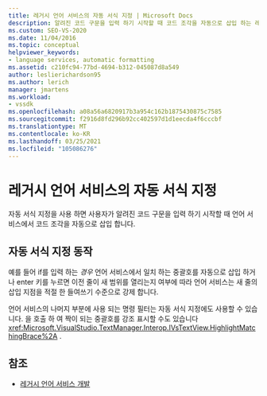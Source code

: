 ```yaml
---
title: 레거시 언어 서비스의 자동 서식 지정 | Microsoft Docs
description: 알려진 코드 구문을 입력 하기 시작할 때 코드 조각을 자동으로 삽입 하는 레거시 언어 서비스의 자동 서식 지정에 대해 알아봅니다.
ms.custom: SEO-VS-2020
ms.date: 11/04/2016
ms.topic: conceptual
helpviewer_keywords:
- language services, automatic formatting
ms.assetid: c210fc94-77bd-4694-b312-045087d8a549
author: leslierichardson95
ms.author: lerich
manager: jmartens
ms.workload:
- vssdk
ms.openlocfilehash: a08a56a6820917b3a954c162b1875430875c7585
ms.sourcegitcommit: f2916d8fd296b92cc402597d1d1eecda4f6cccbf
ms.translationtype: MT
ms.contentlocale: ko-KR
ms.lasthandoff: 03/25/2021
ms.locfileid: "105086276"
---
```

# <a name="automatic-formatting-in-a-legacy-language-service"></a>레거시 언어 서비스의 자동 서식 지정
자동 서식 지정을 사용 하면 사용자가 알려진 코드 구문을 입력 하기 시작할 때 언어 서비스에서 코드 조각을 자동으로 삽입 합니다.

## <a name="automatic-formatting-behavior"></a>자동 서식 지정 동작
 예를 들어 if를 입력 하는 *경우* 언어 서비스에서 일치 하는 중괄호를 자동으로 삽입 하거나 enter 키를 누르면 이전 줄이 새 범위를 열리는지 여부에 따라 언어 서비스는 새 줄의 삽입 지점을 적절 한 들여쓰기 수준으로 강제 합니다.

 언어 서비스의 나머지 부분에 사용 되는 명령 필터는 자동 서식 지정에도 사용할 수 있습니다. 을 호출 하 여 짝이 되는 중괄호를 강조 표시할 수도 있습니다 <xref:Microsoft.VisualStudio.TextManager.Interop.IVsTextView.HighlightMatchingBrace%2A> .

## <a name="see-also"></a>참조
- [레거시 언어 서비스 개발](../../extensibility/internals/developing-a-legacy-language-service.md)

